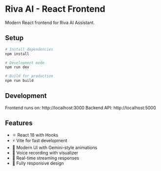 # Riva AI - React Frontend

Modern React frontend for Riva AI Assistant.

## Setup

```bash
# Install dependencies
npm install

# Development mode
npm run dev

# Build for production
npm run build
```

## Development

Frontend runs on: http://localhost:3000
Backend API: http://localhost:5000

## Features

- ⚛️ React 18 with Hooks
- ⚡ Vite for fast development
- 🎨 Modern UI with Gemini-style animations
- 🎤 Voice recording with visualizer
- 💬 Real-time streaming responses
- 📱 Fully responsive design